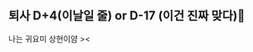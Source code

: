 ## 퇴사 D+4(이날일 줄) or D-17 (이건 진짜 맞다)👋
나는 귀요미 상현이얌 ><

<!--
**apring999/apring999** is a ✨ _special_ ✨ repository because its `README.md` (this file) appears on your GitHub profile.

Here are some ideas to get you started:

- 🔭 I’m currently working on ...
- 🌱 I’m currently learning ...
- 👯 I’m looking to collaborate on ...
- 🤔 I’m looking for help with ...
- 💬 Ask me about ...
- 📫 How to reach me: ...
- 😄 Pronouns: ...
- ⚡ Fun fact: ...
-->
